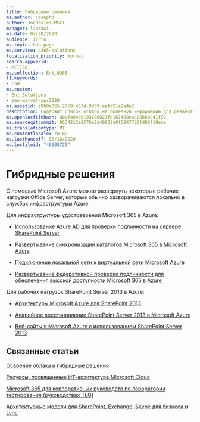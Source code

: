 ```yaml
---
title: Гибридные решения
ms.author: josephd
author: JoeDavies-MSFT
manager: laurawi
ms.date: 07/20/2020
audience: ITPro
ms.topic: hub-page
ms.service: o365-solutions
localization_priority: Normal
search.appverid:
- MET150
ms.collection: Ent_O365
f1.keywords:
- CSH
ms.custom:
- Ent_Solutions
- seo-marvel-apr2020
ms.assetid: e9b8e065-2750-4534-9d39-aafd51a2a4e2
description: Содержит список ссылок на полезную информацию для развертывания рабочих нагрузок Office Server в Microsoft Azure.
ms.openlocfilehash: abefa94dd193286021fd187499eac28b6bc41f87
ms.sourcegitcommit: 8634215e257ba2d49832a8f5947700fd00f18ece
ms.translationtype: MT
ms.contentlocale: ru-RU
ms.lasthandoff: 08/10/2020
ms.locfileid: "46605725"
---
```

# <a name="hybrid-solutions"></a>Гибридные решения

С помощью Microsoft Azure можно развернуть некоторые рабочие нагрузки Office Server, которые обычно разворачиваются локально в службах инфраструктуры Azure.
  
Для инфраструктуры удостоверений Microsoft 365 в Azure:

- [Использование Azure AD для проверки подлинности на сервере SharePoint Server](using-azure-ad-for-sharepoint-server-authentication.md)

- [Развертывание синхронизации каталогов Microsoft 365 в Microsoft Azure](deploy-office-365-directory-synchronization-dirsync-in-microsoft-azure.md)
  
- [Подключение локальной сети к виртуальной сети Microsoft Azure](connect-an-on-premises-network-to-a-microsoft-azure-virtual-network.md)
    
- [Развертывание федеративной проверки подлинности для обеспечения высокой доступности Microsoft 365 в Azure](deploy-high-availability-federated-authentication-for-office-365-in-azure.md)
    
Для рабочих нагрузок SharePoint Server 2013 в Azure:
  
- [Архитектуры Microsoft Azure для SharePoint 2013](microsoft-azure-architectures-for-sharepoint-2013.md)
    
- [Аварийное восстановление SharePoint Server 2013 в Microsoft Azure](sharepoint-server-2013-disaster-recovery-in-microsoft-azure.md)
    
- [Веб-сайты в Microsoft Azure с использованием SharePoint Server 2013](internet-sites-in-microsoft-azure-using-sharepoint-server-2013.md)
  
  
## <a name="related-topics"></a>Связанные статьи

[Освоение облака и гибридные решения](cloud-adoption-and-hybrid-solutions.yml)
  
[Ресурсы, посвященные ИТ-архитектуре Microsoft Cloud](microsoft-cloud-it-architecture-resources.md)
  
[Microsoft 365 для корпоративных руководств по лаборатории тестирования (руководствах TLG)](https://docs.microsoft.com/microsoft-365/enterprise/m365-enterprise-test-lab-guides)
  
[Архитектурные модели для SharePoint, Exchange, Skype для бизнеса и Lync](architectural-models-for-sharepoint-exchange-skype-for-business-and-lync.md)
